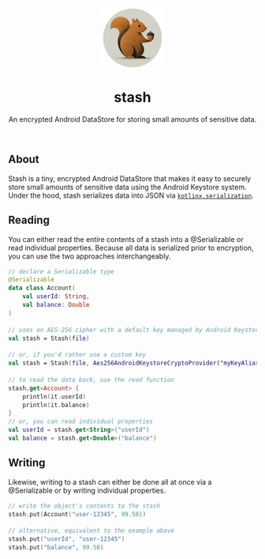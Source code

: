 <p align="center">
    <img width="128" src="icon.png" align="center" alt="Stash" />
    <h1 align="center">stash</h1>
    <p align="center">An encrypted Android DataStore for storing small amounts of sensitive data.</p>
    <p><br/></p>
</p>

## About
Stash is a tiny, encrypted Android DataStore that makes it easy to securely store small amounts of sensitive data using the Android Keystore system. Under the hood, stash serializes data into JSON via [`kotlinx.serialization`](https://github.com/Kotlin/kotlinx.serialization/blob/master/docs/serialization-guide.md).

## Reading
You can either read the entire contents of a stash into a @Serializable or read individual properties. Because all data is serialized prior to encryption, you can use the two approaches interchangeably.
```kotlin
// declare a Serializable type
@Serializable
data class Account(
    val userId: String,
    val balance: Double
)

// uses an AES-256 cipher with a default key managed by Android Keystore
val stash = Stash(file)

// or, if you'd rather use a custom key
val stash = Stash(file, Aes256AndroidKeystoreCryptoProvider("myKeyAlias"))

// to read the data back, use the read function
stash.get<Account> {
    println(it.userId)
    println(it.balance)
}
// or, you can read individual properties
val userId = stash.get<String>("userId")
val balance = stash.get<Double>("balance")
```

## Writing
Likewise, writing to a stash can either be done all at once via a @Serializable or by writing individual properties.
```kotlin
// write the object's contents to the stash
stash.put(Account("user-12345", 99.50))

// alternative, equivalent to the example above
stash.put("userId", "user-12345")
stash.put("balance", 99.50)
```
